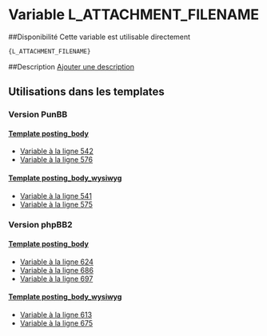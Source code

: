 # Variable L_ATTACHMENT_FILENAME

##Disponibilité
Cette variable est utilisable directement

```html
{L_ATTACHMENT_FILENAME}
```

##Description
[Ajouter une description](https://fa-tvars.appspot.com/var/L_ATTACHMENT_FILENAME)

## Utilisations dans les templates

### Version PunBB

#### [Template posting_body](punbb/posting_body.md#readme)
* [Variable &agrave; la ligne 542](../punbb/posting_body.tpl#L542)
* [Variable &agrave; la ligne 576](../punbb/posting_body.tpl#L576)

#### [Template posting_body_wysiwyg](punbb/posting_body_wysiwyg.md#readme)
* [Variable &agrave; la ligne 541](../punbb/posting_body_wysiwyg.tpl#L541)
* [Variable &agrave; la ligne 575](../punbb/posting_body_wysiwyg.tpl#L575)

### Version phpBB2

#### [Template posting_body](subsilver/posting_body.md#readme)
* [Variable &agrave; la ligne 624](../subsilver/posting_body.tpl#L624)
* [Variable &agrave; la ligne 686](../subsilver/posting_body.tpl#L686)
* [Variable &agrave; la ligne 697](../subsilver/posting_body.tpl#L697)

#### [Template posting_body_wysiwyg](subsilver/posting_body_wysiwyg.md#readme)
* [Variable &agrave; la ligne 613](../subsilver/posting_body_wysiwyg.tpl#L613)
* [Variable &agrave; la ligne 675](../subsilver/posting_body_wysiwyg.tpl#L675)